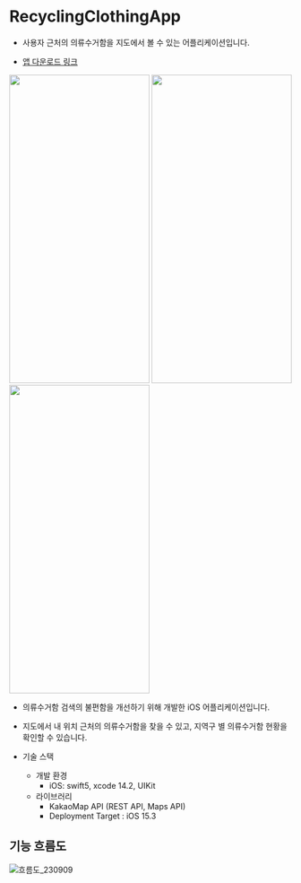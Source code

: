 # RecyclingClothingApp
- 사용자 근처의 의류수거함을 지도에서 볼 수 있는 어플리케이션입니다.

- [앱 다운로드 링크]


[앱 다운로드 링크]: https://apps.apple.com/kr/app/%EC%9D%98%EB%A5%98%EC%88%98%EA%B1%B0%ED%95%A8-%EA%B2%80%EC%83%89/id6448051482?l=en-GB

<img src="https://github.com/Lyla3/RecyclingClothing/assets/125568161/81fe986f-a601-4a51-8b95-c6a62154da09"  width="250" height="550"> <img src="https://github.com/Lyla3/RecyclingClothing/assets/125568161/bfe4e320-5272-4d1e-9202-96e41f87b6e1"  width="250" height="550"> <img src="https://github.com/Lyla3/RecyclingClothing/assets/125568161/46d7027b-104f-40de-b1ba-91c1ae648896"  width="250" height="550">

- 의류수거함 검색의 불편함을 개선하기 위해 개발한 iOS 어플리케이션입니다. 
- 지도에서 내 위치 근처의 의류수거함을 찾을 수 있고, 지역구 별 의류수거함 현황을 확인할 수 있습니다. 

- 기술 스택 
  - 개발 환경
    - iOS: swift5, xcode 14.2, UIKit
  - 라이브러리
    - KakaoMap API (REST API, Maps API)
    - Deployment Target : iOS 15.3
   
## 기능 흐름도
![흐름도_230909](https://github.com/Lyla3/RecyclingClothing/assets/125568161/fed0a31e-4ff6-48b3-92cf-feea002eea21)

